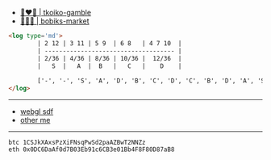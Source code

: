 - [💎❤️🧻 | tkoiko-gamble](https://tkoiko.netlify.app/)
- [🧱🧱🧱 | bobiks-market](https://bobiks-market.onrender.com/)

```html
<log type='md'>
		| 2 12 | 3 11 | 5 9  | 6 8   | 4 7 10  |
		| ------------------------------------ |
		| 2/36 | 4/36 | 8/36 | 10/36 |  12/36  |
		|   S  |   A  |  B   |   C   |    D    |
		
		['-', '-', 'S', 'A', 'D', 'B', 'C', 'D', 'C', 'B', 'D', 'A', 'S']		
</log>
 ```

---

- [webgl sdf](https://tynroar-dust.netlify.app/dust-220311/index.html)
- [other me](https://github.com/tynrare/)

---

``` cash
btc 1CSJkXAxsPzXiFNsqPwSd2paAZBwT2NNZz
eth 0x0DC6DaAf0d7B03Eb91c6CB3e01Bb4F8F80D87aB8
```
